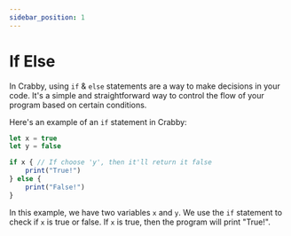 ```yaml
---
sidebar_position: 1
---
```


# If Else

In Crabby, using `if` & `else` statements are a way to make decisions in your code. It's a simple and straightforward way to control the flow of your program based on certain conditions.

Here's an example of an `if` statement in Crabby:

```js
let x = true
let y = false

if x { // If choose 'y', then it'll return it false
    print("True!")
} else {
    print("False!")
}
```

In this example, we have two variables `x` and `y`. We use the `if` statement to check if `x` is true or false. If `x` is true, then the program will print "True!".
